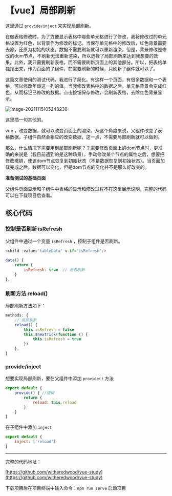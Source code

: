 # 【vue】局部刷新

这里通过 `provide/inject` 来实现局部刷新。

在做表格修改时，为了方便显示表格中哪些单元格进行了修改，我将修改过的单元格设置为红色，以背景作为修改的标记。当保存单元格中的修改后，红色背景需要去除，还原为初始的状态。数据不需要刷新就可以重新渲染，但是，背景修改是修改的dom节点，不刷新无法重新渲染，所以选择了局部刷新来达到我想要的效果。此外，我只需要刷新表格，而不需要刷新页面上的其他部分。所以，把表格单独拎出来，作为页面的子组件，在需要刷新的时候，只刷新子组件就可以了。

这篇文章使用的测试代码，我进行了简化。有这样一个页面，有很多数据和一个表格，可以修改年龄这一列的值。当我修改表格中的数据之后，单元格背景会变成红色，从而标记已修改的数据。点击按钮保存修改，会刷新表格，去除红色背景显示。

![image-20211115105248236](https://gitee.com/withered-wood/picture/raw/master/20211115112501.png)



这里插一句其他的。

vue ，改变数据，就可以改变页面上的渲染。从这个角度来说，父组件改变了表格数据，子组件自然会相应的改变数据，这一点，不需要局部刷新就可以做到。

那么，什么情况下需要用到局部刷新呢？？需要修改页面上的dom节点时，更准确的来说是（我目前遇到的是这种场景），手动修改某个节点的属性之后，想要把修改撤销，使该dom节点恢复到初始状态（不是数据恢复到初始状态）。当页面加载完成之后，数据可以变化，但是dom节点的变化并不是那么好改变的。

**准备测试的基础页面**

父组件页面显示和子组件中表格的显示和修改过程不在这里展示说明，完整的代码可以在下载项目后查看。

## 核心代码

### 控制是否刷新 isRefresh

父组件中通过一个变量 `isRefresh`  ，控制子组件是否刷新。

```js
<child :value="tableData" v-if="isRefresh"/>
    
data() {
    return {
        isRefresh: true  // 是否刷新
    }
},
```

### 刷新方法 reload()

局部刷新方法如下：

```js
methods: {
    // 局部刷新
    reload() {
        this.isRefresh = false
        this.$nextTick(function () {
            this.isRefresh = true
        })
    },
}
```

### provide/inject

想要实现局部刷新，要在父组件中添加 `provide()` 方法

```js
export default {
    provide() { //提供
        return {
            reload: this.reload
        }
    }
}
```

在子组件中添加 `inject`

```js
export default {
	inject: ['reload']
}
```



------

完整的代码地址：

[https://github.com/witheredwood/vue-study](https://github.com/witheredwood/vue-study)

下载项目后在项目终端中输入命令：`npm run serve` 启动项目
